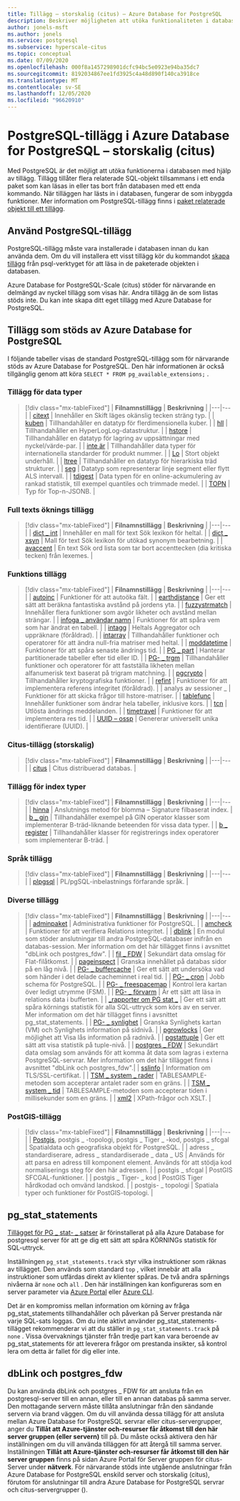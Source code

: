 ```yaml
---
title: Tillägg – storskalig (citus) – Azure Database for PostgreSQL
description: Beskriver möjligheten att utöka funktionaliteten i databasen med hjälp av tillägg i Azure Database for PostgreSQL-storskalig (citus)
author: jonels-msft
ms.author: jonels
ms.service: postgresql
ms.subservice: hyperscale-citus
ms.topic: conceptual
ms.date: 07/09/2020
ms.openlocfilehash: 000f8a1457298901dcfc94bc5e0923e94ba35dc7
ms.sourcegitcommit: 8192034867ee1fd3925c4a48d890f140ca3918ce
ms.translationtype: MT
ms.contentlocale: sv-SE
ms.lasthandoff: 12/05/2020
ms.locfileid: "96620910"
---
```

# <a name="postgresql-extensions-in-azure-database-for-postgresql--hyperscale-citus"></a>PostgreSQL-tillägg i Azure Database for PostgreSQL – storskalig (citus)

Med PostgreSQL är det möjligt att utöka funktionerna i databasen med hjälp av tillägg. Tillägg tillåter flera relaterade SQL-objekt tillsammans i ett enda paket som kan läsas in eller tas bort från databasen med ett enda kommando. När tilläggen har lästs in i databasen, fungerar de som inbyggda funktioner. Mer information om PostgreSQL-tillägg finns i [paket relaterade objekt till ett tillägg](https://www.postgresql.org/docs/current/static/extend-extensions.html).

## <a name="use-postgresql-extensions"></a>Använd PostgreSQL-tillägg

PostgreSQL-tillägg måste vara installerade i databasen innan du kan använda dem. Om du vill installera ett visst tillägg kör du kommandot [skapa tillägg](https://www.postgresql.org/docs/current/static/sql-createextension.html) från psql-verktyget för att läsa in de paketerade objekten i databasen.

Azure Database for PostgreSQL-Scale (citus) stöder för närvarande en delmängd av nyckel tillägg som visas här. Andra tillägg än de som listas stöds inte. Du kan inte skapa ditt eget tillägg med Azure Database for PostgreSQL.

## <a name="extensions-supported-by-azure-database-for-postgresql"></a>Tillägg som stöds av Azure Database for PostgreSQL

I följande tabeller visas de standard PostgreSQL-tillägg som för närvarande stöds av Azure Database for PostgreSQL. Den här informationen är också tillgänglig genom att köra `SELECT * FROM pg_available_extensions;` .

### <a name="data-types-extensions"></a>Tillägg för data typer

> [!div class="mx-tableFixed"]
> | **Filnamnstillägg** | **Beskrivning** |
> |---|---|
> | [citext](https://www.postgresql.org/docs/current/static/citext.html) | Innehåller en Skift läges okänslig tecken sträng typ. |
> | [kuben](https://www.postgresql.org/docs/current/static/cube.html) | Tillhandahåller en datatyp för flerdimensionella kuber. |
> | [hll](https://github.com/citusdata/postgresql-hll) | Tillhandahåller en HyperLogLog-datastruktur. |
> | [hstore](https://www.postgresql.org/docs/current/static/hstore.html) | Tillhandahåller en datatyp för lagring av uppsättningar med nyckel/värde-par. |
> | [inte är](https://www.postgresql.org/docs/current/static/isn.html) | Tillhandahåller data typer för internationella standarder för produkt nummer. |
> | [Lo](https://www.postgresql.org/docs/current/lo.html) | Stort objekt underhåll. |
> | [ltree](https://www.postgresql.org/docs/current/static/ltree.html) | Tillhandahåller en datatyp för hierarkiska träd strukturer. |
> | [seg](https://www.postgresql.org/docs/current/seg.html) | Datatyp som representerar linje segment eller flytt ALS intervall. |
> | [tdigest](https://github.com/tvondra/tdigest) | Data typen för en online-ackumulering av rankad statistik, till exempel quantiles och trimmade medel. |
> | [TOPN](https://github.com/citusdata/postgresql-topn/) | Typ för Top-n-JSONB. |

### <a name="full-text-search-extensions"></a>Full texts öknings tillägg

> [!div class="mx-tableFixed"]
> | **Filnamnstillägg** | **Beskrivning** |
> |---|---|
> | [dict \_ int](https://www.postgresql.org/docs/current/static/dict-int.html) | Innehåller en mall för text Sök lexikon för heltal. |
> | [dict \_ xsyn](https://www.postgresql.org/docs/current/dict-xsyn.html) | Mall för text Sök lexikon för utökad synonym bearbetning. |
> | [avaccent](https://www.postgresql.org/docs/current/static/unaccent.html) | En text Sök ord lista som tar bort accenttecken (dia kritiska tecken) från lexemes. |

### <a name="functions-extensions"></a>Funktions tillägg

> [!div class="mx-tableFixed"]
> | **Filnamnstillägg** | **Beskrivning** |
> |---|---|
> | [autoinc](https://www.postgresql.org/docs/current/contrib-spi.html#id-1.11.7.45.7) | Funktioner för att autoöka fält. |
> | [earthdistance](https://www.postgresql.org/docs/current/static/earthdistance.html) | Ger ett sätt att beräkna fantastiska avstånd på jordens yta. |
> | [fuzzystrmatch](https://www.postgresql.org/docs/current/static/fuzzystrmatch.html) | Innehåller flera funktioner som avgör likheter och avstånd mellan strängar. |
> | [infoga \_ användar namn](https://www.postgresql.org/docs/current/contrib-spi.html#id-1.11.7.45.8) | Funktioner för att spåra vem som har ändrat en tabell. |
> | [intagg](https://www.postgresql.org/docs/current/intagg.html) | Heltals Aggregator och uppräknare (föråldrad). |
> | [intarray](https://www.postgresql.org/docs/current/static/intarray.html) | Tillhandahåller funktioner och operatorer för att ändra null-fria matriser med heltal. |
> | [moddatetime](https://www.postgresql.org/docs/current/contrib-spi.html#id-1.11.7.45.9) | Funktioner för att spåra senaste ändrings tid. |
> | [PG \_ part](https://pgxn.org/dist/pg_partman/doc/pg_partman.html) | Hanterar partitionerade tabeller efter tid eller ID. |
> | [PG- \_ trgm](https://www.postgresql.org/docs/current/static/pgtrgm.html) | Tillhandahåller funktioner och operatorer för att fastställa likheten mellan alfanumerisk text baserat på trigram matchning. |
> | [pgcrypto](https://www.postgresql.org/docs/current/static/pgcrypto.html) | Tillhandahåller kryptografiska funktioner. |
> | [refint](https://www.postgresql.org/docs/current/contrib-spi.html#id-1.11.7.45.5) | Funktioner för att implementera referens integritet (föråldrad). |
> | analys av sessioner \_ | Funktioner för att skicka frågor till hstore-matriser. |
> | [tablefunc](https://www.postgresql.org/docs/current/static/tablefunc.html) | Innehåller funktioner som ändrar hela tabeller, inklusive kors. |
> | [tcn](https://www.postgresql.org/docs/current/tcn.html) | Utlösta ändrings meddelanden. |
> | [timetravel](https://www.postgresql.org/docs/current/contrib-spi.html#id-1.11.7.45.6) | Funktioner för att implementera res tid. |
> | [UUID – ossp](https://www.postgresql.org/docs/current/static/uuid-ossp.html) | Genererar universellt unika identifierare (UUID). |

### <a name="hyperscale-citus-extensions"></a>Citus-tillägg (storskalig)

> [!div class="mx-tableFixed"]
> | **Filnamnstillägg** | **Beskrivning** |
> |---|---|
> | [citus](https://github.com/citusdata/citus) | Citus distribuerad databas. |

### <a name="index-types-extensions"></a>Tillägg för index typer

> [!div class="mx-tableFixed"]
> | **Filnamnstillägg** | **Beskrivning** |
> |---|---|
> | [hinna](https://www.postgresql.org/docs/current/bloom.html) | Anslutnings metod för blomma – Signature filbaserat index. |
> | [b \_ gin](https://www.postgresql.org/docs/current/static/btree-gin.html) | Tillhandahåller exempel på GIN operator klasser som implementerar B-träd-liknande beteenden för vissa data typer. |
> | [b \_ register](https://www.postgresql.org/docs/current/static/btree-gist.html) | Tillhandahåller klasser för registrerings index operatorer som implementerar B-träd. |

### <a name="language-extensions"></a>Språk tillägg

> [!div class="mx-tableFixed"]
> | **Filnamnstillägg** | **Beskrivning** |
> |---|---|
> | [plpgsql](https://www.postgresql.org/docs/current/static/plpgsql.html) | PL/pgSQL-inbelastnings förfarande språk. |

### <a name="miscellaneous-extensions"></a>Diverse tillägg

> [!div class="mx-tableFixed"]
> | **Filnamnstillägg** | **Beskrivning** |
> |---|---|
> | [adminpaket](https://www.postgresql.org/docs/current/adminpack.html) | Administrativa funktioner för PostgreSQL. |
> | [amcheck](https://www.postgresql.org/docs/current/amcheck.html) | Funktioner för att verifiera Relations integritet. |
> | [dblink](https://www.postgresql.org/docs/current/dblink.html) | En modul som stöder anslutningar till andra PostgreSQL-databaser inifrån en databas-session. Mer information om det här tillägget finns i avsnittet "dbLink och postgres_fdw". |
> | [fil \_ FDW](https://www.postgresql.org/docs/current/file-fdw.html) | Sekundärt data omslag för Flat-filåtkomst. |
> | [pageinspect](https://www.postgresql.org/docs/current/pageinspect.html) | Granska innehållet på databas sidor på en låg nivå. |
> | [PG- \_ buffercache](https://www.postgresql.org/docs/current/static/pgbuffercache.html) | Ger ett sätt att undersöka vad som händer i det delade cacheminnet i real tid. |
> | [PG- \_ cron](https://github.com/citusdata/pg_cron) | Jobb schema för PostgreSQL. |
> | [PG- \_ freespacemap](https://www.postgresql.org/docs/current/pgfreespacemap.html) | Kontrol lera kartan över ledigt utrymme (FSM). |
> | [PG- \_ förvarm](https://www.postgresql.org/docs/current/static/pgprewarm.html) | Är ett sätt att läsa in relations data i bufferten. |
> | [\_rapporter om PG stat \_](https://www.postgresql.org/docs/current/static/pgstatstatements.html) | Ger ett sätt att spåra körnings statistik för alla SQL-uttryck som körs av en server. Mer information om det här tillägget finns i avsnittet pg_stat_statements. |
> | [PG- \_ synlighet](https://www.postgresql.org/docs/current/pgvisibility.html) | Granska Synlighets kartan (VM) och Synlighets information på sidnivå. |
> | [pgrowlocks](https://www.postgresql.org/docs/current/static/pgrowlocks.html) | Ger möjlighet att Visa lås information på radnivå. |
> | [pgstattuple](https://www.postgresql.org/docs/current/static/pgstattuple.html) | Ger ett sätt att visa statistik på tuple-nivå. |
> | [postgres \_ FDW](https://www.postgresql.org/docs/current/static/postgres-fdw.html) | Sekundärt data omslag som används för att komma åt data som lagras i externa PostgreSQL-servrar. Mer information om det här tillägget finns i avsnittet "dbLink och postgres_fdw".|
> | [sslinfo](https://www.postgresql.org/docs/current/sslinfo.html) | Information om TLS/SSL-certifikat. |
> | [TSM \_ system \_ rader](https://www.postgresql.org/docs/current/tsm-system-rows.html) | TABLESAMPLE-metoden som accepterar antalet rader som en gräns. |
> | [TSM \_ system \_ tid](https://www.postgresql.org/docs/current/tsm-system-time.html) | TABLESAMPLE-metoden som accepterar tiden i millisekunder som en gräns. |
> | [xml2](https://www.postgresql.org/docs/current/xml2.html) | XPath-frågor och XSLT. |


### <a name="postgis-extensions"></a>PostGIS-tillägg

> [!div class="mx-tableFixed"]
> | **Filnamnstillägg** | **Beskrivning** |
> |---|---|
> | [Postgis](https://www.postgis.net/), postgis \_ -topologi, postgis \_ Tiger \_ -kod, postgis \_ sfcgal | Spatialdata och geografiska objekt för PostgreSQL. |
> | adress \_ standardiserare, adress \_ standardiserade \_ data \_ US | Används för att parsa en adress till komponent element. Används för att stödja kod normaliserings steg för den här adressen. |
> | postgis \_ sfcgal | PostGIS SFCGAL-funktioner. |
> | postgis \_ Tiger- \_ kod | PostGIS Tiger hårdkodad och omvänd landskod. |
> | postgis- \_ topologi | Spatiala typer och funktioner för PostGIS-topologi. |


## <a name="pg_stat_statements"></a>pg_stat_statements
[Tillägget för PG \_ stat- \_ satser](https://www.postgresql.org/docs/current/pgstatstatements.html) är förinstallerat på alla Azure Database for postgresql server för att ge dig ett sätt att spåra KÖRNINGs statistik för SQL-uttryck.

Inställningen `pg_stat_statements.track` styr vilka instruktioner som räknas av tillägget. Den används som standard `top` , vilket innebär att alla instruktioner som utfärdas direkt av klienter spåras. De två andra spårnings nivåerna är `none` och `all` . Den här inställningen kan konfigureras som en server parameter via [Azure Portal](./howto-configure-server-parameters-using-portal.md) eller [Azure CLI](./howto-configure-server-parameters-using-cli.md).

Det är en kompromiss mellan information om körning av fråga pg_stat_statements tillhandahåller och påverkan på Server prestanda när varje SQL-sats loggas. Om du inte aktivt använder pg_stat_statements-tillägget rekommenderar vi att du ställer in `pg_stat_statements.track` på `none` . Vissa övervaknings tjänster från tredje part kan vara beroende av pg_stat_statements för att leverera frågor om prestanda insikter, så kontrol lera om detta är fallet för dig eller inte.

## <a name="dblink-and-postgres_fdw"></a>dbLink och postgres_fdw

Du kan använda dbLink och postgres \_ FDW för att ansluta från en postgresql-server till en annan, eller till en annan databas på samma server.  Den mottagande servern måste tillåta anslutningar från den sändande servern via brand väggen.  Om du vill använda dessa tillägg för att ansluta mellan Azure Database for PostgreSQL servrar eller citus-servergrupper, anger du **Tillåt att Azure-tjänster och-resurser får åtkomst till den här server gruppen (eller servern)** till på.  Du måste också aktivera den här inställningen om du vill använda tilläggen för att återgå till samma server.
Inställningen **Tillåt att Azure-tjänster och-resurser får åtkomst till den här server gruppen** finns på sidan Azure Portal för Server gruppen för citus-Server under **nätverk**.  För närvarande stöds inte utgående anslutningar från Azure Database for PostgreSQL enskild server och storskalig (citus), förutom för anslutningar till andra Azure Database for PostgreSQL servrar och citus-servergrupper ().